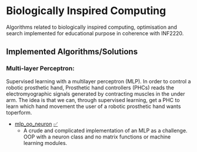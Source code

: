 # Biologically Inspired Computing
Algorithms related to biologically inspired computing, optimisation and search implemented for educational purpose in coherence with INF2220.

## Implemented Algorithms/Solutions
### Multi-layer Perceptron: 
Supervised learning with a multilayer perceptron (MLP). In order to control a robotic prosthetic hand, Prosthetic hand controllers (PHCs) reads the electromyographic signals generated by contracting muscles in the under arm. 
The idea is that we can, through supervised learning, get a PHC to learn which hand movement the user of a robotic prosthetic hand wants toperform.

* [mlp_oo_neuron](http://www.ovstegard.no/INF3490-Kompendium/#multi-layer-perceptronmpl) [:white_check_mark:](mlp_oo_neuron/)
	* A crude and complicated implementation of an MLP as a challenge. OOP with a neuron class and no matrix functions or machine learning modules.
